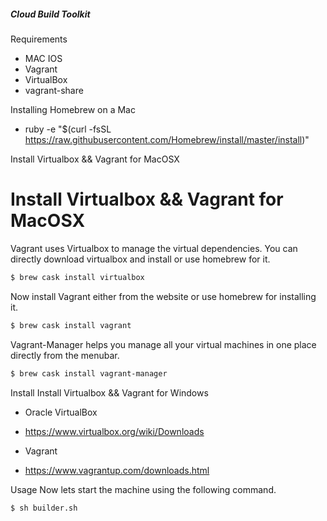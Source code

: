 ##### Cloud Build Toolkit 

Requirements
* MAC IOS
* Vagrant
* VirtualBox
* vagrant-share

Installing Homebrew on a Mac
* ruby -e "$(curl -fsSL https://raw.githubusercontent.com/Homebrew/install/master/install)"

Install Virtualbox && Vagrant for MacOSX

# Install Virtualbox && Vagrant for MacOSX

Vagrant uses Virtualbox to manage the virtual dependencies. You can directly download virtualbox and install or use homebrew for it.

```sh
$ brew cask install virtualbox
```

Now install Vagrant either from the website or use homebrew for installing it.

```sh
$ brew cask install vagrant
```

Vagrant-Manager helps you manage all your virtual machines in one place directly from the menubar.

```sh
$ brew cask install vagrant-manager
```

Install Install Virtualbox && Vagrant for Windows
* Oracle VirtualBox
* https://www.virtualbox.org/wiki/Downloads

* Vagrant
* https://www.vagrantup.com/downloads.html

Usage
Now lets start the machine using the following command.

```$ sh builder.sh```
